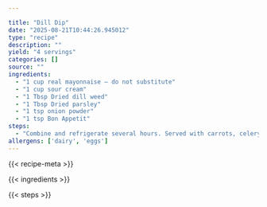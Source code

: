 ```yaml
---

title: "Dill Dip"
date: "2025-08-21T10:44:26.945012"
type: "recipe"
description: ""
yield: "4 servings"
categories: []
source: ""
ingredients:
  - "1 cup real mayonnaise – do not substitute"
  - "1 cup sour cream"
  - "1 Tbsp Dried dill weed"
  - "1 Tbsp Dried parsley"
  - "1 tsp onion powder"
  - "1 tsp Bon Appetit"
steps:
  - "Combine and refrigerate several hours. Served with carrots, celery, cauliflower, sugar snap peas."
allergens: ['dairy', 'eggs']
---
```


{{< recipe-meta >}}

{{< ingredients >}}

{{< steps >}}
